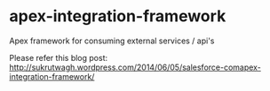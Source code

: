 apex-integration-framework
==========================

Apex framework for consuming external services / api's

Please refer this blog post: http://sukrutwagh.wordpress.com/2014/06/05/salesforce-comapex-integration-framework/

